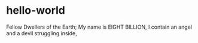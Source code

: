 # hello-world

Fellow Dwellers of the Earth;
My name is EIGHT BILLION,
I contain an angel and a devil struggling inside,
